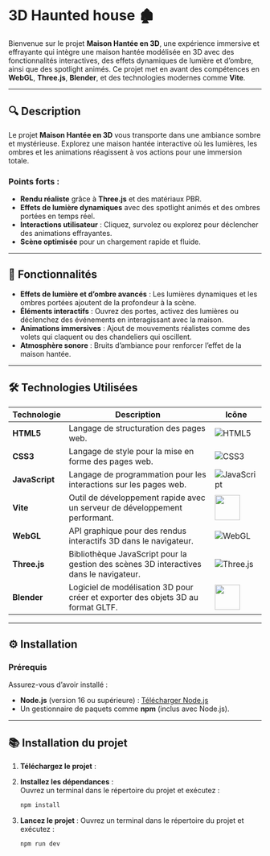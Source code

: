 # 3D Haunted house 🏚️

Bienvenue sur le projet **Maison Hantée en 3D**, une expérience immersive et effrayante qui intègre une maison hantée modélisée en 3D avec des fonctionnalités interactives, des effets dynamiques de lumière et d’ombre, ainsi que des spotlight animés. Ce projet met en avant des compétences en **WebGL**, **Three.js**, **Blender**, et des technologies modernes comme **Vite**.

---

## 🔍 Description

Le projet **Maison Hantée en 3D** vous transporte dans une ambiance sombre et mystérieuse. Explorez une maison hantée interactive où les lumières, les ombres et les animations réagissent à vos actions pour une immersion totale.

### Points forts :
- **Rendu réaliste** grâce à **Three.js** et des matériaux PBR.
- **Effets de lumière dynamiques** avec des spotlight animés et des ombres portées en temps réel.
- **Interactions utilisateur** : Cliquez, survolez ou explorez pour déclencher des animations effrayantes.
- **Scène optimisée** pour un chargement rapide et fluide.

---

## 🚀 Fonctionnalités

- **Effets de lumière et d’ombre avancés** : Les lumières dynamiques et les ombres portées ajoutent de la profondeur à la scène.
- **Éléments interactifs** : Ouvrez des portes, activez des lumières ou déclenchez des événements en interagissant avec la maison.
- **Animations immersives** : Ajout de mouvements réalistes comme des volets qui claquent ou des chandeliers qui oscillent.
- **Atmosphère sonore** : Bruits d’ambiance pour renforcer l’effet de la maison hantée.

---

## 🛠️ **Technologies Utilisées**

| Technologie      | Description                                                                                    | Icône                                                                     |
|------------------|------------------------------------------------------------------------------------------------|---------------------------------------------------------------------------|
| **HTML5**        | Langage de structuration des pages web.                                                        | ![HTML5](https://img.icons8.com/ios-filled/50/000000/html-5.png)          |
| **CSS3**         | Langage de style pour la mise en forme des pages web.                                          | ![CSS3](https://img.icons8.com/ios-filled/50/000000/css3.png)             |
| **JavaScript**   | Langage de programmation pour les interactions sur les pages web.                              | ![JavaScript](https://img.icons8.com/ios-filled/50/000000/javascript.png) |
| **Vite**         | Outil de développement rapide avec un serveur de développement performant.                     | <img src="https://vitejs.dev/logo.svg" width="50" />                      |
| **WebGL**        | API graphique pour des rendus interactifs 3D dans le navigateur.                               | ![WebGL](https://img.icons8.com/ios-filled/50/000000/webgl.png)           |
| **Three.js**     | Bibliothèque JavaScript pour la gestion des scènes 3D interactives dans le navigateur.         | ![Three.js](https://threejs.org/favicon.ico)                              |
| **Blender**      | Logiciel de modélisation 3D pour créer et exporter des objets 3D au format GLTF.               | <img src="https://www.blender.org/favicon.ico" width="50" />              |

---

## ⚙️ Installation

### Prérequis

Assurez-vous d’avoir installé :
- **Node.js** (version 16 ou supérieure) : [Télécharger Node.js](https://nodejs.org/)
- Un gestionnaire de paquets comme **npm** (inclus avec Node.js).
---

## 📚 **Installation du projet**  

1. **Téléchargez le projet** :
   
2. **Installez les dépendances** :  
   Ouvrez un terminal dans le répertoire du projet et exécutez :  
   ```bash
   npm install

3. **Lancez le projet** :
   Ouvrez un terminal dans le répertoire du projet et exécutez :
   ```bash
   npm run dev
  

